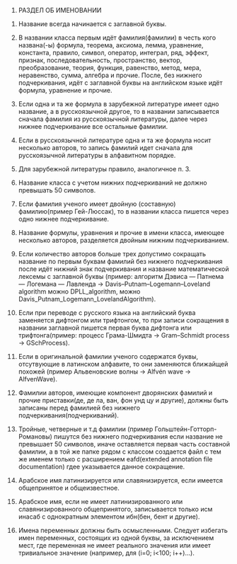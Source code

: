 1) РАЗДЕЛ ОБ ИМЕНОВАНИИ

1. Название всегда начинается с заглавной буквы.

2. В названии класса первым идёт фамилия(фамилии) в честь кого названа(-ы) формула, теорема, аксиома,
лемма, уравнение, константа, правило, символ, оператор, интеграл, ряд, эффект, признак,
последовательность, пространство, вектор, преобразование, теория, функция, равенство,
метод, мера, неравенство, сумма, алгебра и прочие. После, без нижнего подчеркивания, идёт с заглавной буквы на
английском языке идёт формула, уравнение и прочие.

3. Если одна и та же формула в зарубежной литературе имеет одно название, а в русскоязычной другое,
то в названии записывается сначала фамилия из русскоязычной литературы, далее через нижнее подчеркивание
все остальные фамилии.

4. Если в русскоязычной литературе одна и та же формула носит несколько авторов, то запись фамилий идет
сначала для русскоязычной литературы в алфавитном порядке.

5. Для зарубежной литературы правило, аналогичное п. 3.

6. Название класса с учетом нижних подчеркиваний не должно превышать 50 символов.

7. Если фамилия ученого имеет двойную (составную) фамилию(пример Гей-Люссак), то в названии класса пишется 
через одно нижнее подчеркивание.

8. Название формулы, уравнения и прочие в имени класса, имеющее несколько авторов, разделяется двойным
нижним подчеркиванием.

9. Если количество авторов больше трех допустимо сокращать название по первым буквам фамилий без нижнего 
подчеркивания после идёт нижний знак подчеркивания и название математической лексемы с заглавной буквы
(пример: алгоритм Дэвиса — Патнема — Логемана — Лавленда -> Davis–Putnam–Logemann–Loveland algorithm можно 
DPLL_algorithm, можно Davis_Putnam_Logemann_LovelandAlgorithm).

10. Если при переводе с русского языка на английский буква заменяется дифтонгом или трифтонгом, то при
записи сокращения в названии заглавной пишется первая буква дифтонга или трифтонга(пример: процесс
Грама-Шмидта -> Gram–Schmidt process -> GSchProcess).

11. Если в оригинальной фамилии ученого содержатся буквы, отсутвующие в латинском алфавите, то они
заменяются ближайщей похожей (пример Альвеновские волны -> Alfvén wave -> AlfvenWave).

12. Фамилии авторов, имеющие компонент дворянских фамилий и прочие приставки(де, де ла, ван, фон унд цу и 
другие), должны быть записаны перед фамилией без нижнего подчеркивания(подчеркиваний).

13. Тройные, четверные и т.д фамилии (пример Гольштейн-Готторп-Романовы) пишутся без нижнего подчеркивания
если название не превышает 50 символов, иначе оставляется первая часть составной фамилии, а в той же
папке рядом с классом создается файл с тем же именем только с расширением eafd(extended annotation file
documentation) гдее указывается данное сокращение.

14. Арабское имя латинизируется или славянизируется, если имеется общепринятое и общеизвестное.

15. Арабское имя, если не имеет латинизированного или славянизированного общепринятого, записывается
только исм инасаб с однократным элементом ибн(бен, бент и другие).



0. Имена переменных должны быть осмысленными. Следует избегать имен переменных, 
состоящих из одной буквы, за исключением мест, где переменная не имеет реального 
значения или имеет тривиальное значение (например, для (i=0; i<100; i++)...).
